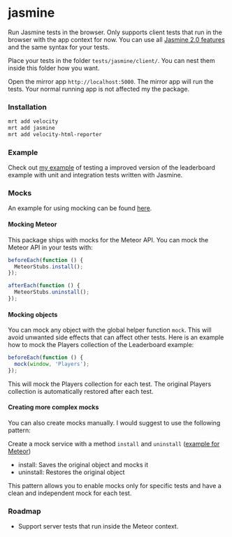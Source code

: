 # jasmine

Run Jasmine tests in the browser. Only supports client tests that run in the browser with the app context for now.
You can use all [Jasmine 2.0 features](http://jasmine.github.io/2.0/introduction.html) and the same syntax for your tests.

Place your tests in the folder `tests/jasmine/client/`. You can nest them inside this folder how you want.

Open the mirror app `http://localhost:5000`. The mirror app will run the tests.
Your normal running app is not affected my the package.

### Installation

```bash
mrt add velocity
mrt add jasmine
mrt add velocity-html-reporter
```

### Example

Check out [my example](https://github.com/Sanjo/velocity-example/tree/jasmine-example) of testing
a improved version of the leaderboard example with unit and integration tests written with Jasmine.

### Mocks

An example for using mocking can be found [here](https://github.com/Sanjo/velocity-example/blob/jasmine-example/tests/jasmine/client/unit/LeaderboardSpec.js).

#### Mocking Meteor

This package ships with mocks for the Meteor API. You can mock the Meteor API in your tests with:

```javascript
beforeEach(function () {
  MeteorStubs.install();
});

afterEach(function () {
  MeteorStubs.uninstall();
});
```

#### Mocking objects

You can mock any object with the global helper function `mock`.
This will avoid unwanted side effects that can affect other tests.
Here is an example how to mock the Players collection of the Leaderboard example:

```javascript
beforeEach(function () {
  mock(window, 'Players');
});
```

This will mock the Players collection for each test.
The original Players collection is automatically restored after each test.

#### Creating more complex mocks

You can also create mocks manually. I would suggest to use the following pattern:

Create a mock service with a method `install` and `uninstall` ([example for Meteor](https://github.com/alanning/meteor-stubs/blob/master/index.js))

  * install: Saves the original object and mocks it
  * uninstall: Restores the original object
  
This pattern allows you to enable mocks only for specific tests and have a clean and independent mock for each test.

### Roadmap

* Support server tests that run inside the Meteor context.
